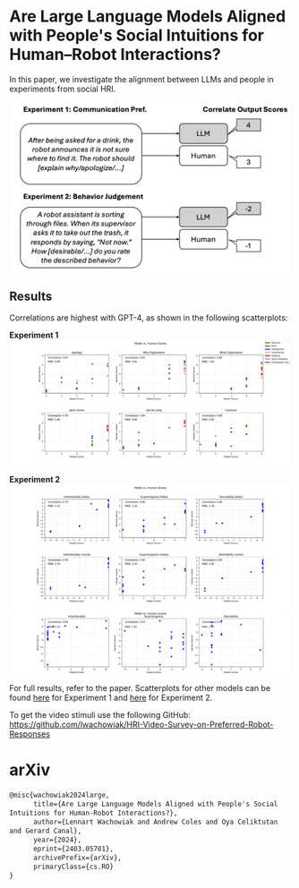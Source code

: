 # Are Large Language Models Aligned with People's Social Intuitions for Human–Robot Interactions?

In this paper, we investigate the alignment between LLMs and people in experiments from social HRI.

<img src="https://github.com/lwachowiak/LLMs-for-Social-Robotics/blob/main/overview.png" width="600" />


## Results 
Correlations are highest with GPT-4, as shown in the following scatterplots:

**Experiment 1**
![Correlations for Exp1 with GPT-4](https://github.com/lwachowiak/LLMs-for-Social-Robotics/blob/main/code/Experiment_1/plots/gpt_4_correlations.png)

**Experiment 2**
![Correlations for Exp1 with GPT-4](https://github.com/lwachowiak/LLMs-for-Social-Robotics/blob/main/code/Experiment_2/plots/gpt_4_avg_correlations.png)
![Correlations for Exp1 with GPT-4](https://github.com/lwachowiak/LLMs-for-Social-Robotics/blob/main/code/Experiment_2/plots/gpt_4_diff_correlations.png)


For full results, refer to the paper. Scatterplots for other models can be found [here](https://github.com/lwachowiak/LLMs-for-Social-Robotics/tree/main/code/Experiment_1/plots) for Experiment 1 and [here](https://github.com/lwachowiak/LLMs-for-Social-Robotics/tree/main/code/Experiment_2/plots) for Experiment 2. 


To get the video stimuli use the following GitHub: https://github.com/lwachowiak/HRI-Video-Survey-on-Preferred-Robot-Responses 


# arXiv
```
@misc{wachowiak2024large,
      title={Are Large Language Models Aligned with People's Social Intuitions for Human-Robot Interactions?}, 
      author={Lennart Wachowiak and Andrew Coles and Oya Celiktutan and Gerard Canal},
      year={2024},
      eprint={2403.05701},
      archivePrefix={arXiv},
      primaryClass={cs.RO}
}
```
